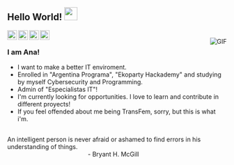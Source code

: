 ## Hello World! <img src="https://raw.githubusercontent.com/iampavangandhi/iampavangandhi/master/gifs/Hi.gif" width="30px"></h2>

<a href="https://twitter.com/_GoatAna">
  <img align="left" alt="Ajay's Twitter" width="22px" src="https://cdn.jsdelivr.net/npm/simple-icons@v3/icons/twitter.svg" />
</a>
<a href="https://www.linkedin.com/in/justana/">
  <img align="left" alt="Ajay's Linkdein" width="22px" src="https://cdn.jsdelivr.net/npm/simple-icons@v3/icons/linkedin.svg" />
</a>
<a href="https://github.com/GoatAna">
  <img align="left" alt="Ajay's Github" width="22px" src="https://cdn.jsdelivr.net/npm/simple-icons@v3/icons/github.svg" />
</a>
<a href="https://t.me/GoatAna">
  <img align="left" alt="Ajay's Telegram" width="22px" src="https://cdn.jsdelivr.net/npm/simple-icons@v3/icons/telegram.svg" />
</a>
<br />
<img align="right" alt="GIF" src="https://c.tenor.com/xjz_SE0yqXQAAAAC/peace-disappear.gif" />

### I am Ana! </h2>

- I want to make a better IT enviroment.
- Enrolled in "Argentina Programa", "Ekoparty Hackademy" and studying by myself Cybersecurity and Programming.
- Admin of "Especialistas IT"!
- I'm currently looking for opportunities. I love to learn and contribute in different proyects!
- If you feel offended about me being TransFem, sorry, but this is what i'm.

##

An intelligent person is never afraid or ashamed to find errors in his understanding of things.                          
                                                                                                            - Bryant H. McGill
